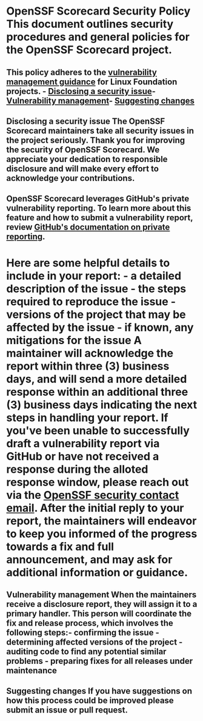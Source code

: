 # OpenSSF Scorecard Security Policy This document outlines security procedures and general policies for the OpenSSF Scorecard project.
## This policy adheres to the [vulnerability management guidance](https://www.linuxfoundation.org/security) for Linux Foundation projects. - [Disclosing a security issue](#disclosing-a-security-issue)- [Vulnerability management](#vulnerability-management)- [Suggesting changes](#suggesting-changes)
## Disclosing a security issue The OpenSSF Scorecard maintainers take all security issues in the project seriously. Thank you for improving the security of OpenSSF Scorecard. We appreciate your dedication to responsible disclosure and will make every effort to acknowledge your contributions.
## OpenSSF Scorecard leverages GitHub's private vulnerability reporting. To learn more about this feature and how to submit a vulnerability report, review [GitHub's documentation on private reporting](https://docs.github.com/code-security/security-advisories/guidance-on-reporting-and-writing-information-about-vulnerabilities/privately-reporting-a-security-vulnerability).
# Here are some helpful details to include in your report: - a detailed description of the issue - the steps required to reproduce the issue - versions of the project that may be affected by the issue - if known, any mitigations for the issue A maintainer will acknowledge the report within three (3) business days, and will send a more detailed response within an additional three (3) business days indicating the next steps in handling your report. If you've been unable to successfully draft a vulnerability report via GitHub or have not received a response during the alloted response window, please reach out via the [OpenSSF security contact email](mailto:security@openssf.org). After the initial reply to your report, the maintainers will endeavor to keep you informed of the progress towards a fix and full announcement, and may ask for additional information or guidance.
## Vulnerability management When the maintainers receive a disclosure report, they will assign it to a primary handler. This person will coordinate the fix and release process, which involves the following steps:- confirming the issue - determining affected versions of the project - auditing code to find any potential similar problems - preparing fixes for all releases under maintenance
## Suggesting changes If you have suggestions on how this process could be improved please submit an issue or pull request.
